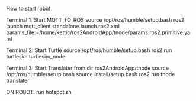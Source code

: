 How to start robot 

Terminal 1: Start MQTT_TO_ROS
source /opt/ros/humble/setup.bash
ros2 launch mqtt_client standalone.launch.ros2.xml params_file:=/home/kettic/ros2AndroidApp/tnode/params.ros2.primitive.yaml

Terminal 2: Start Turtle
source /opt/ros/humble/setup.bash
ros2 run turtlesim turtlesim_node

Terminal 3: Start Translater
from dir ros2AndroidApp/tnode
source /opt/ros/humble/setup.bash
source install/setup.bash
ros2 run tnode translater 


ON ROBOT:
run hotspot.sh

